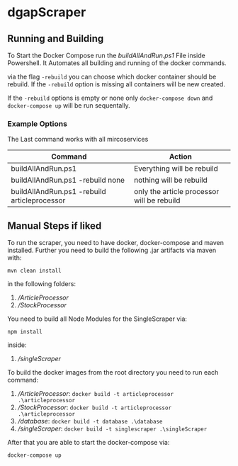 # dgapScraper
## Running and Building
To Start the Docker Compose run the _buildAllAndRun.ps1_ File inside Powershell.
It Automates all building and running of the docker commands.

via the flag ```-rebuild``` you can choose which docker container should be rebuild.
If the ```-rebuild``` option is missing all containers will be new created.

If the ```-rebuild``` options is empty or none only ```docker-compose down``` and ```docker-compose up``` will be run sequentally.

### Example Options 
The Last command works with all mircoservices

| Command                                       | Action                                        |
|-----------------------------------------------|-----------------------------------------------|
| buildAllAndRun.ps1                            | Everything will be rebuild                    |
| buildAllAndRun.ps1 -rebuild none              | nothing will be rebuild                       |
| buildAllAndRun.ps1 -rebuild articleprocessor  | only the article processor will be rebuild    |

## Manual Steps if liked
To run the scraper, you need to have docker, docker-compose and maven installed.
Further you need to build the following .jar artifacts via maven with:

```mvn clean install```

in the following folders:

1. _/ArticleProcessor_
2. _/StockProcessor_

You need to build all Node Modules for the SingleScraper via:

```npm install```

inside:

1. _/singleScraper_


To build the docker images from the root directory you need to run each command:

1. _/ArticleProcessor_: ```docker build -t articleprocessor .\articleprocessor```
2. _/StockProcessor_: ```docker build -t articleprocessor .\articleprocessor```
3. _/database_: ```docker build -t database .\database```
3. _/singleScraper_: ```docker build -t singlescraper .\singleScraper```

After that you are able to start the docker-compose via:

```docker-compose up```
